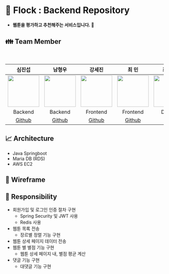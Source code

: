 # :green_book: Flock : Backend Repository
- __웹툰을 평가하고 추천해주는 서비스입니다. :green_book:__

## :family: Team Member
<br />

|심진섭|남형우|강세진|최 민|최정윤|
|:-:|:-:|:-:|:-:|:-:|
|<img src="https://user-images.githubusercontent.com/71700079/183434526-d6ff6eb5-512a-41b9-9965-c53f2dd2c31b.png" width="100" height="100">|<img src="https://user-images.githubusercontent.com/71700079/183433257-20338d29-4767-4225-a1ba-ed68fc17b4f9.png" width="100" height="100">|<img src="https://user-images.githubusercontent.com/71700079/183435569-ed711738-ea93-4ccd-9c05-cd57a55c7da2.jpg" width="100" height="100">|<img src="https://user-images.githubusercontent.com/71700079/182399634-fdbdd0db-6af9-4131-97b9-64604a509df4.jpg" width="100" height="100">|<img src="https://user-images.githubusercontent.com/71700079/183431565-1ded34d6-4677-4542-968c-cb82119ee53a.jpg" width="100" height="100">|
|Backend|Backend|Frontend|Frontend|Design|
|[Github](https://github.com/Jinseop-Sim)|[Github](https://github.com/NamWoo77)|[Github](https://github.com/S2ej1n)|[Github](https://github.com/gogumajoa)| - |

## 📈 Architecture
- Java Springboot
- Maria DB (RDS)
- AWS EC2

## 📱 Wireframe

## 🧔 Responsibility
- 회원가입 및 로그인 인증 절차 구현
  - Spring Security 및 JWT 사용
  - Redis 사용
- 웹툰 목록 전송
  - 장르별 정렬 기능 구현
- 웹툰 상세 페이지 데이터 전송
- 웹툰 별 별점 기능 구현
  - 웹툰 상세 페이지 내, 별점 평균 계산
- 댓글 기능 구현
  - 대댓글 기능 구현
